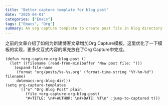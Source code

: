 ```yaml
---
title: "Better capture template for blog post"
date: "2025-04-01"
categories: ["Emacs"]
tags: ["Emacs", "Org"]
summary: An org capture template to create post file in blog directory, and insert some front matters.
---
```


之前的文章介绍了如何为新建博客文章增加Org Capture模板，这里优化了一下模板的实现，更多交互式内容的填充放在了Org Capture中完成。

```emacs-lisp
(defun +org-capture-org-blog-post ()
  (let* ((filename (read-from-minibuffer "New post file: ")))
    (expand-file-name
     (format "org/posts/%s-%s.org" (format-time-string "%Y-%m-%d") filename)
     dotemacs-org-blog-dir)))
(setq org-capture-templates
      `(("o" "Org Blog Post" plain
         (file +org-capture-org-blog-post)
         "#+TITLE: \n#+AUTHOR: \n#+DATE: %T\n" :jump-to-captured t)))
```
